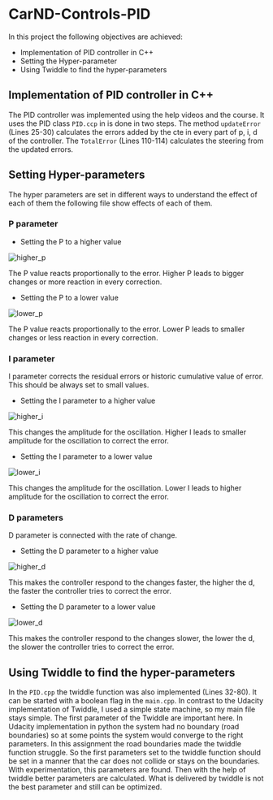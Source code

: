 # CarND-Controls-PID

In this project the following objectives are achieved:

- Implementation of PID controller in C++
- Setting the Hyper-parameter
- Using Twiddle to find the hyper-parameters

## Implementation of PID controller in C++

The PID controller was implemented using the help videos and the course. It uses the PID class `PID.ccp` in is done in two steps. The method `updateError` (Lines 25-30) calculates the errors added by the cte in every part of p, i, d of the controller. The `TotalError` (Lines 110-114) calculates the steering from the updated errors.

## Setting Hyper-parameters

The hyper parameters are set in different ways to understand the effect of each of them the following file show effects of each of them.

### P parameter

- Setting the P to a higher value

![higher_p](images/p_100.gif)

The P value reacts proportionally to the error. Higher P leads to bigger changes or more reaction in every correction.

- Setting the P to a lower value

![lower_p](images/p_20.gif)

The P value reacts proportionally to the error. Lower P leads to smaller changes or less reaction in every correction.

### I parameter

I parameter corrects the residual errors or historic cumulative value of error. This should be always set to small values.

- Setting the I parameter to a higher value

![higher_i](images/i_0.01.gif)

This changes the amplitude for the oscillation. Higher I leads to smaller amplitude for the oscillation to correct the error.

- Setting the I parameter to a lower value

![lower_i](images/i_0.001.gif)

This changes the amplitude for the oscillation. Lower I leads to higher amplitude for the oscillation to correct the error.

### D parameters

D parameter is connected with the rate of change.

- Setting the D parameter to a higher value

![higher_d](images/d_100.gif)

This makes the controller respond to the changes faster, the higher the d, the faster the controller tries to correct the error.

- Setting the D parameter to a lower value

![lower_d](images/d_20.gif)

This makes the controller respond to the changes slower, the lower the d, the slower the controller tries to correct the error.

## Using Twiddle to find the hyper-parameters

In the `PID.cpp` the twiddle function was also implemented (Lines 32-80). It can be started with a boolean flag in the `main.cpp`. In contrast to the Udacity implementation of Twiddle, I used a simple state machine, so my main file stays simple. The first parameter of the Twiddle are important here. In Udacity implementation in python the system had no boundary (road boundaries) so at some points the system would converge to the right parameters. In this assignment the road boundaries made the twiddle function struggle. So the first parameters set to the twiddle function should be set in a manner that the car does not collide or stays on the boundaries. With experimentation, this parameters are found. Then with the help of twiddle better parameters are calculated. What is delivered by twiddle is not the best parameter and still can be optimized.
